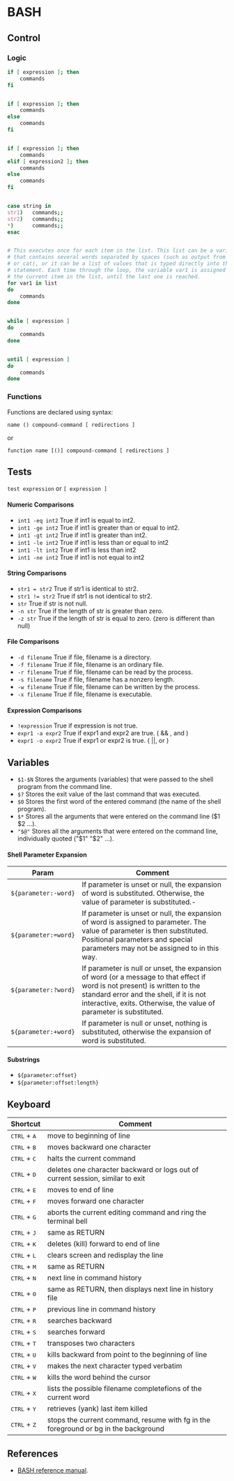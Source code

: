 
BASH
====

Control
-------

### Logic

```bash
if [ expression ]; then
    commands
fi


if [ expression ]; then
    commands
else
    commands
fi


if [ expression ]; then
    commands
elif [ expression2 ]; then
    commands
else
    commands
fi


case string in
str1)   commands;;
str2)   commands;;
*)      commands;;
esac


# This executes once for each item in the list. This list can be a variable
# that contains several words separated by spaces (such as output from ls
# or cat), or it can be a list of values that is typed directly into the
# statement. Each time through the loop, the variable var1 is assigned
# the current item in the list, until the last one is reached.
for var1 in list
do
    commands
done


while [ expression ]
do
    commands
done


until [ expression ]
do
    commands
done
```

### Functions

Functions are declared using syntax:

    name () compound-command [ redirections ]

or

    function name [()] compound-command [ redirections ]


Tests
-----

`test expression` or `[ expression ]`

#### Numeric Comparisons

- `int1 -eq int2`	True if int1 is equal to int2.
- `int1 -ge int2`	True if int1 is greater than or equal to int2.
- `int1 -gt int2`	True if int1 is greater than int2.
- `int1 -le int2`	True if int1 is less than or equal to int2
- `int1 -lt int2`	True if int1 is less than int2
- `int1 -ne int2`	True if int1 is not equal to int2


#### String Comparisons

- `str1 = str2`	    True if str1 is identical to str2.
- `str1 != str2`	True if str1 is not identical to str2.
- `str`	            True if str is not null.
- `-n str`       	True if the length of str is greater than zero.
- `-z str`       	True if the length of str is equal to zero. (zero is different than null)


#### File Comparisons

- `-d filename`	    True if file, filename is a directory.
- `-f filename`	    True if file, filename is an ordinary file.
- `-r filename`	    True if file, filename can be read by the process.
- `-s filename`	    True if file, filename has a nonzero length.
- `-w filename`	    True if file, filename can be written by the process.
- `-x filename`	    True if file, filename is executable.


#### Expression Comparisons

- `!expression`       True if expression is not true.
- `expr1 -a expr2`    True if expr1 and expr2 are true. ( && , and )
- `expr1 -o expr2`    True if expr1 or expr2 is true. ( ||, or )


Variables
---------

- `$1-$N` Stores the arguments (variables) that were passed to the shell program from the command line.
- `$?`    Stores the exit value of the last command that was executed.
- `$0`    Stores the first word of the entered command (the name of the shell program).
- `$*`    Stores all the arguments that were entered on the command line ($1 $2 ...).
- `"$@"`  Stores all the arguments that were entered on the command line, individually quoted ("$1" "$2" ...).

#### Shell Parameter Expansion

Param | Comment
-- | --
`${parameter:-word}` | If parameter is unset or null, the expansion of word is substituted. Otherwise, the value of parameter is substituted.- 
`${parameter:=word}` | If parameter is unset or null, the expansion of word is assigned to parameter. The value of parameter is then substituted. Positional parameters and special parameters may not be assigned to in this way.
`${parameter:?word}` | If parameter is null or unset, the expansion of word (or a message to that effect if word is not present) is written to the standard error and the shell, if it is not interactive, exits. Otherwise, the value of parameter is substituted.
`${parameter:+word}` | If parameter is null or unset, nothing is substituted, otherwise the expansion of word is substituted.

#### Substrings

- `${parameter:offset}`
- `${parameter:offset:length}`


Keyboard
--------

Shortcut                       | Comment
------------------------------ | -----------------------------------------
<kbd>CTRL</kbd> + <kbd>A</kbd> | move to beginning of line
<kbd>CTRL</kbd> + <kbd>B</kbd> | moves backward one character
<kbd>CTRL</kbd> + <kbd>C</kbd> | halts the current command
<kbd>CTRL</kbd> + <kbd>D</kbd> | deletes one character backward or logs out of current session, similar to exit
<kbd>CTRL</kbd> + <kbd>E</kbd> | moves to end of line
<kbd>CTRL</kbd> + <kbd>F</kbd> | moves forward one character
<kbd>CTRL</kbd> + <kbd>G</kbd> | aborts the current editing command and ring the terminal bell
<kbd>CTRL</kbd> + <kbd>J</kbd> | same as RETURN
<kbd>CTRL</kbd> + <kbd>K</kbd> | deletes (kill) forward to end of line
<kbd>CTRL</kbd> + <kbd>L</kbd> | clears screen and redisplay the line
<kbd>CTRL</kbd> + <kbd>M</kbd> | same as RETURN
<kbd>CTRL</kbd> + <kbd>N</kbd> | next line in command history
<kbd>CTRL</kbd> + <kbd>O</kbd> | same as RETURN, then displays next line in history file
<kbd>CTRL</kbd> + <kbd>P</kbd> | previous line in command history
<kbd>CTRL</kbd> + <kbd>R</kbd> | searches backward
<kbd>CTRL</kbd> + <kbd>S</kbd> | searches forward
<kbd>CTRL</kbd> + <kbd>T</kbd> | transposes two characters
<kbd>CTRL</kbd> + <kbd>U</kbd> | kills backward from point to the beginning of line
<kbd>CTRL</kbd> + <kbd>V</kbd> | makes the next character typed verbatim
<kbd>CTRL</kbd> + <kbd>W</kbd> | kills the word behind the cursor
<kbd>CTRL</kbd> + <kbd>X</kbd> | lists the possible filename completefions of the current word
<kbd>CTRL</kbd> + <kbd>Y</kbd> | retrieves (yank) last item killed
<kbd>CTRL</kbd> + <kbd>Z</kbd> | stops the current command, resume with fg in the foreground or bg in the background


References
----------

- [BASH reference manual](https://www.gnu.org/software/bash/manual/bash.html).


